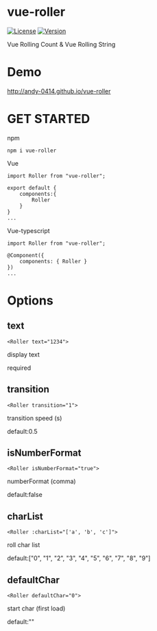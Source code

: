 # vue-roller

[![License](https://img.shields.io/npm/l/vue-roller.svg?sanitize=true)](https://www.npmjs.com/package/vue-roller)
[![Version](https://img.shields.io/npm/v/vue-roller.svg?sanitize=true)](https://www.npmjs.com/package/vue-roller)

Vue Rolling Count & Vue Rolling String

# Demo

http://andy-0414.github.io/vue-roller

# GET STARTED

npm

```
npm i vue-roller
```

Vue

```
import Roller from "vue-roller";

export default {
    components:{
        Roller
    }
}
...
```

Vue-typescript

```
import Roller from "vue-roller";

@Component({
	components: { Roller }
})
...
```

# Options

## text

```
<Roller text="1234">
```

display text

required

## transition

```
<Roller transition="1">
```

transition speed (s)

default:0.5

## isNumberFormat

```
<Roller isNumberFormat="true">
```

numberFormat (comma)

default:false

## charList

```
<Roller :charList="['a', 'b', 'c']">
```

roll char list

default:["0", "1", "2", "3", "4", "5", "6", "7", "8", "9"]

## defaultChar

```
<Roller defaultChar="0">
```

start char (first load)

default:""
